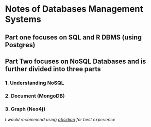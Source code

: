 # Notes of Databases Management Systems

## Part one focuses on SQL and R DBMS (using Postgres)

## Part Two focuses on NoSQL Databases and is further divided into three parts

### 1. Understanding NoSQL 
### 2.  Document (MongoDB)
### 3.  Graph (Neo4j)

*I would recommend using [obsidian](obsidian.md) for best experience* 